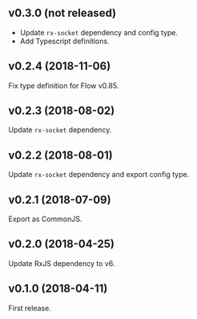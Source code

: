 ## v0.3.0 (not released)

- Update `rx-socket` dependency and config type.
- Add Typescript definitions.

## v0.2.4 (2018-11-06)

Fix type definition for Flow v0.85.

## v0.2.3 (2018-08-02)

Update `rx-socket` dependency.

## v0.2.2 (2018-08-01)

Update `rx-socket` dependency and export config type.

## v0.2.1 (2018-07-09)

Export as CommonJS.

## v0.2.0 (2018-04-25)

Update RxJS dependency to v6.

## v0.1.0 (2018-04-11)

First release.
